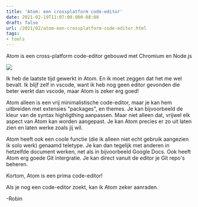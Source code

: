 ```yaml
---
title: 'Atom: een crossplatform code-editor'
date: 2021-02-19T11:07:00.000-08:00
draft: false
url: /2021/02/atom-een-crossplatform-code-editor.html
tags: 
- tools
---
```


Atom is een cross-platform code-editor gebouwd met Chromium en Node.js

[![](https://1.bp.blogspot.com/-5_Qfcvt9TIA/YDAK9XN2xlI/AAAAAAAAKXc/GRZGfPSZwM4XaGfqm6beiEvz7glkUa_ZACLcBGAsYHQ/w200-h200/atom-4-logo-png-transparent.png)](https://1.bp.blogspot.com/-5_Qfcvt9TIA/YDAK9XN2xlI/AAAAAAAAKXc/GRZGfPSZwM4XaGfqm6beiEvz7glkUa_ZACLcBGAsYHQ/s2048/atom-4-logo-png-transparent.png)

Ik heb de laatste tijd gewerkt in Atom. En ik moet zeggen dat het me wel bevalt. Ik blijf zelf in vscode, want ik heb nog geen editor gevonden die beter werkt dan vscode, maar Atom is zeker erg goed!

Atom alleen is een vrij minimalistische code-editor, maar je kan hem uitbreiden met extensies "packages", en themes. Je kan bijvoorbeeld de kleur van de syntax highligthing aanpassen. Maar niet alleen dat, vrijwel elk aspect van Atom kan worden aangepast. Je kan Atom precies er zo uit laten zien en laten werke zoals jij wil.

Atom heeft ook een coole functie (die ik alleen niet echt gebruik aangezien ik solo werk) genaamd teletype. Je kan dan tegelijk met anderen in hetzelfde document werken, net als in bijvoorbeeld Google Docs. Ook heeft Atom erg goede Git intergratie. Je kan direct vanuit de editor je Git repo's beheren.

Kortom, Atom is een prima code-editor!

Als je nog een code-editor zoekt, kan ik Atom zeker aanraden.

\-Robin
